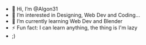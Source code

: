- 👋 Hi, I’m @Algon31
- 👀 I’m interested in Designing, Web Dev and Coding...
- 🌱 I’m currently learning Web Dev and Blender
- ⚡ Fun fact: I can learn anything, the thing is I'm lazy
- ;)

<!---
Algon31/Algon31 is a ✨ special ✨ repository because its `README.md` (this file) appears on your GitHub profile.
You can click the Preview link to take a look at your changes.
--->
